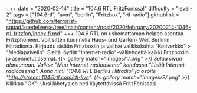 +++
date = "2020-02-14"
title = "104.6 RTL FritzFonissa!"
difficulty = "level-2"
tags = ["104.6rtl", "avm", "berlin", "Fritzbox", "rtl-radio"]
githublink = "https://github.com/terrorist-squad/knedelverse/tree/main/content/post/2020/february/20200214-1046-rtl-fritzfon/index.fi.md"
+++
104.6 RTL on uskomattoman helppo asentaa Fritzphoneen. Voit sitten kuunnella Haus- und Garten- Weit Berlinin Hitradionia. Kirjaudu sisään Fritzboxiin ja valitse valikkokohta "Kotiverkko" > "Mediapalvelin". Sieltä löydät "Internet-radio"-välilehdeltä kaikki Fritzboxiin jo asennetut asemat.
{{< gallery match="images/1/*.png" >}}
Selaa sivun alareunaan. Valitse "Muu Internet-radioasema" kohdassa "Lisää Internet-radioasema". Anna nimi "104.6 RTL Berlins Hitradio" ja osoite "http://stream.104.6rtl.com/rtl-live".
{{< gallery match="images/2/*.png" >}}
Klikkaa "OK"! Uusi lähetys on heti käytettävissä FritzFonissasi.
